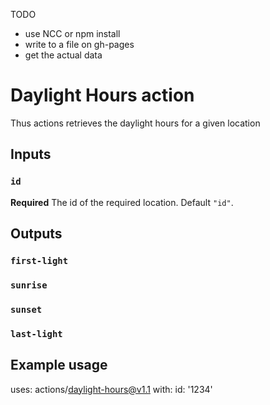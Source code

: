 TODO
- use NCC or npm install
- write to a file on gh-pages
- get the actual data

# Daylight Hours action

Thus actions retrieves the daylight hours for a given location

## Inputs

### `id`

**Required** The id of the required location. Default `"id"`.

## Outputs

### `first-light`
### `sunrise`
### `sunset`
### `last-light`

## Example usage

uses: actions/daylight-hours@v1.1
with:
  id: '1234'
